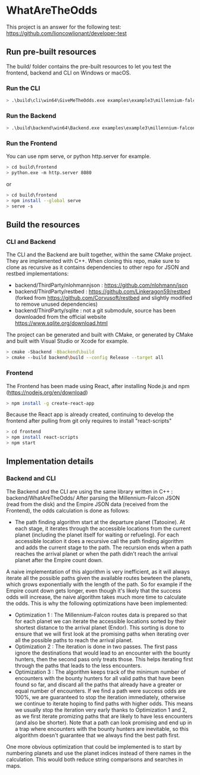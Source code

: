 # WhatAreTheOdds

This project is an answer for the following test: https://github.com/lioncowlionant/developer-test

## Run pre-built resources

The build/ folder contains the pre-built resources to let you test the frontend, backend and CLI on Windows or macOS.

### Run the CLI

```sh
> .\build\cli\win64\GiveMeTheOdds.exe examples\example3\millennium-falcon.json examples\example3\empire.json
```

### Run the Backend

```sh
> .\build\backend\win64\Backend.exe examples\example3\millennium-falcon.json
```

### Run the Frontend

You can use npm serve, or python http.server for example.
```sh
> cd build\frontend
> python.exe -m http.server 8080
```
or
```sh
> cd build\frontend
> npm install --global serve
> serve -s
```

## Build the resources

### CLI and Backend

The CLI and the Backend are built together, within the same CMake project. They are implemented with C++.
When cloning this repo, make sure to clone as recursive as it contains dependencies to other repo for JSON and restbed implementations:
- backend/ThirdParty/nlohmannjson : https://github.com/nlohmann/json
- backend/ThirdParty/restbed : https://github.com/Linkeragon59/restbed (forked from https://github.com/Corvusoft/restbed and slightly modified to remove unused dependencies)
- backend/ThirdParty/sqlite : not a git submodule, source has been downloaded from the official website https://www.sqlite.org/download.html

The project can be generated and built with CMake, or generated by CMake and built with Visual Studio or Xcode for example.
```sh
> cmake -Sbackend -Bbackend\build
> cmake --build backend\build --config Release --target all
```

### Frontend

The Frontend has been made using React, after installing Node.js and npm (https://nodejs.org/en/download)
```sh
> npm install -g create-react-app
```

Because the React app is already created, continuing to develop the frontend after pulling from git only requires to install "react-scripts"
```sh
> cd frontend
> npm install react-scripts
> npm start
```

## Implementation details

### Backend and CLI

The Backend and the CLI are using the same library written in C++ : backend/WhatAreTheOdds/
After parsing the Millennium-Falcon JSON (read from the disk) and the Empire JSON data (received from the Frontend), the odds calculation is done as follows:

- The path finding algorithm start at the departure planet (Tatooine). At each stage, it iterates through the accessible locations from the current planet (including the planet itself for waiting or refueling). For each accessible location it does a recursive call the path finding algorithm and adds the current stage to the path. The recursion ends when a path reaches the arrival planet or when the path didn't reach the arrival planet after the Empire count down.

A naive implementation of this algorithm is very inefficient, as it will always iterate all the possible paths given the available routes bewteen the planets, which grows exponentially with the length of the path. So for example if the Empire count down gets longer, even though it's likely that the success odds will increase, the naive algorithm takes much more time to calculate the odds. This is why the following optimizations have been implemented:

- Optimization 1 : The Millennium-Falcon routes data is prepared so that for each planet we can iterate the accessible locations sorted by their shortest distance to the arrival planet (Endor). This sorting is done to ensure that we will first look at the promising paths when iterating over all the possible paths to reach the arrival planet.
- Optimization 2 : The iteration is done in two passes. The first pass ignore the destinations that would lead to an encounter with the bounty hunters, then the second pass only treats those. This helps iterating first through the paths that leads to the less encounters.
- Optimization 3 : The algorithm keeps track of the minimum number of encounters with the bounty hunters for all valid paths that have been found so far, and discard all the paths that already have a greater or equal number of encounters. If we find a path were success odds are 100%, we are guaranteed to stop the iteration immediately, otherwise we continue to iterate hoping to find paths with higher odds. This means we usually stop the iteration very early thanks to Optimization 1 and 2, as we first iterate promizing paths that are likely to have less encounters (and also be shorter). Note that a path can look promising and end up in a trap where encounters with the bounty hunters are inevitable, so this algorithm doesn't guarantee that we always find the best path first.

One more obvious optimization that could be implemented is to start by numbering planets and use the planet indices instead of there names in the calculation. This would both reduce string comparisons and searches in maps.

